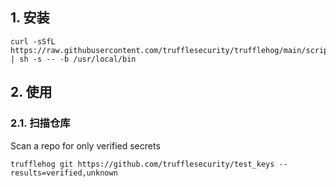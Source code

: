 ## 1. 安装

```
curl -sSfL https://raw.githubusercontent.com/trufflesecurity/trufflehog/main/scripts/install.sh | sh -s -- -b /usr/local/bin
```

## 2. 使用

### 2.1. 扫描仓库

Scan a repo for only verified secrets

```
trufflehog git https://github.com/trufflesecurity/test_keys --results=verified,unknown
```